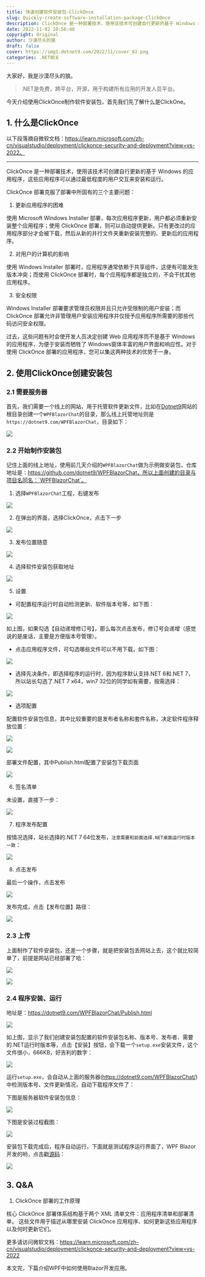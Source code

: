```yaml
---
title: 快速创建软件安装包-ClickOnce
slug: Quickly-create-software-installation-package-ClickOnce
description: ClickOnce 是一种部署技术，使用该技术可创建自行更新的基于 Windows 的应用程序，这些应用程序可以通过最低程度的用户交互来安装和运行。
date: 2022-11-02 20:56:48
copyright: Original
author: 沙漠尽头的狼
draft: false
cover: https://img1.dotnet9.com/2022/11/cover_02.png
categories: .NET相关
---
```


大家好，我是沙漠尽头的狼。

>.NET是免费，跨平台，开源，用于构建所有应用的开发人员平台。

今天介绍使用ClickOnce制作软件安装包，首先我们先了解什么是ClickOne。

## 1. 什么是ClickOnce

以下段落摘自微软文档：https://learn.microsoft.com/zh-cn/visualstudio/deployment/clickonce-security-and-deployment?view=vs-2022。

---

ClickOnce 是一种部署技术，使用该技术可创建自行更新的基于 Windows 的应用程序，这些应用程序可以通过最低程度的用户交互来安装和运行。

ClickOnce 部署克服了部署中所固有的三个主要问题：

1. 更新应用程序的困难

使用 Microsoft Windows Installer 部署，每次应用程序更新，用户都必须重新安装整个应用程序；使用 ClickOnce 部署，则可以自动提供更新。只有更改过的应用程序部分才会被下载，然后从新的并行文件夹重新安装完整的、更新后的应用程序。

2. 对用户的计算机的影响

使用 Windows Installer 部署时，应用程序通常依赖于共享组件，这便有可能发生版本冲突；而使用 ClickOnce 部署时，每个应用程序都是独立的，不会干扰其他应用程序。

3. 安全权限

Windows Installer 部署要求管理员权限并且只允许受限制的用户安装；而 ClickOnce 部署允许非管理用户安装应用程序并仅授予应用程序所需要的那些代码访问安全权限。

过去，这些问题有时会使开发人员决定创建 Web 应用程序而不是基于 Windows 的应用程序，为便于安装而牺牲了 Windows窗体丰富的用户界面和响应性。对于使用 ClickOnce 部署的应用程序，您可以集这两种技术的优势于一身。

## 2. 使用ClickOnce创建安装包

### 2.1 需要服务器

首先，我们需要一个线上的网站，用于托管软件更新文件，比如在[Dotnet9](https://dotnet9.com)网站的根目录创建一个`WPFBlazorChat`的目录，那么线上托管地址则是`https://dotnet9.com/WPFBlazorChat`，目录如下：

![](https://img1.dotnet9.com/2022/11/0201.png)

### 2.2 开始制作安装包

记住上面的线上地址，使用前几天介绍的`WPFBlazorChat`做为示例做安装包，仓库地址是：https://github.com/dotnet9/WPFBlazorChat，所以上面创建的目录与项目名同名：`WPFBlazorChat`。

1. 选择`WPFBlazorChat`工程，右键发布

![](https://img1.dotnet9.com/2022/11/0202.png)

2. 在弹出的界面，选择ClickOnce，点击下一步

![](https://img1.dotnet9.com/2022/11/0203.png)

3. 发布位置随意

![](https://img1.dotnet9.com/2022/11/0204.png)

4. 选择软件安装包获取地址

![](https://img1.dotnet9.com/2022/11/0205.png)

5. 设置

- 可配置程序运行时自动检测更新、软件版本号等，如下图：

![](https://img1.dotnet9.com/2022/11/0206.png)

如上图，如果勾选【自动递增修订号】，那么每次点击发布，修订号会递增（感觉说的是废话，主要是方便版本号管理）。

- 点击应用程序文件，可勾选哪些文件可以不用下载，如下图：

![](https://img1.dotnet9.com/2022/11/0207.png)

- 选择先决条件，即选择程序的运行时，因为程序默认支持.NET 6和.NET 7，所以站长勾选了.NET 7 x64，win7 32位的同学如有需要，按需选择：

![](https://img1.dotnet9.com/2022/11/0208.png)

- 选项配置

配置软件安装包信息，其中比较重要的是发布者名称和套件名称，决定软件程序释放位置：

![](https://img1.dotnet9.com/2022/11/0209.png)

![](https://img1.dotnet9.com/2022/11/0223.png)

部署文件配置，其中Publish.html配置了安装包下载页面

![](https://img1.dotnet9.com/2022/11/0210.png)

6. 签名清单

未设置，直接下一步：

![](https://img1.dotnet9.com/2022/11/0211.png)

7. 程序发布配置

按情况选择，站长选择的.NET 7 64位发布，`注意需要和前面选择.NET桌面运行时版本一致`：

![](https://img1.dotnet9.com/2022/11/0212.png)

8. 点击发布

最后一个操作，点击发布

![](https://img1.dotnet9.com/2022/11/0213.png)

发布完成，点击【发布位置】路径：

![](https://img1.dotnet9.com/2022/11/0214.png)

### 2.3 上传

上面制作了软件安装包，还差一个步骤，就是把安装包丢网站上去，这个就比较简单了，前提是网站已经部署了哈：

![](https://img1.dotnet9.com/2022/11/0215.png)

![](https://img1.dotnet9.com/2022/11/0216.gif)

### 2.4 程序安装、运行

地址是：https://dotnet9.com/WPFBlazorChat/Publish.html

![](https://img1.dotnet9.com/2022/11/0217.png)

如上图，显示了我们创建安装包配置的软件安装包名称、版本号、发布者、需要的.NET运行时版本等，点击【安装】按钮，会下载一个`setup.exe`安装文件，这个文件很小，666KB，好吉利的数字：

![](https://img1.dotnet9.com/2022/11/0218.png)

运行`setup.exe`，会自动从上面的服务器(https://dotnet9.com/WPFBlazorChat/)中检测版本号、文件更新情况，自动下载程序文件了：

下图是服务器软件安装包信息：

![](https://img1.dotnet9.com/2022/11/0224.gif)

下图是安装过程截图：

![](https://img1.dotnet9.com/2022/11/0219.gif)

安装包下载完成后，程序自动运行，下面就是测试程序运行界面了，WPF Blazor开发的哟，点击戳[源码](https://github.com/dotnet9/WPFBlazorChat)：

![](https://img1.dotnet9.com/2022/11/0220.gif)

## 3. Q&A

1. ClickOnce 部署的工作原理

核心 ClickOnce 部署体系结构基于两个 XML 清单文件：应用程序清单和部署清单。 这些文件用于描述从哪里安装 ClickOnce 应用程序、如何更新这些应用程序以及何时更新它们。

更多请访问微软文档：https://learn.microsoft.com/zh-cn/visualstudio/deployment/clickonce-security-and-deployment?view=vs-2022

本文完，下篇介绍WPF中如何使用Blazor开发应用。